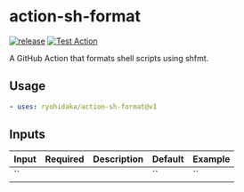 # action-sh-format

[![release](https://badgen.net/github/release/ryohidaka/action-sh-format)](https://github.com/ryohidaka/action-sh-format/releases/)
[![Test Action](https://github.com/ryohidaka/action-sh-format/actions/workflows/test.yml/badge.svg)](https://github.com/ryohidaka/action-sh-format/actions/workflows/test.yml)

A GitHub Action that formats shell scripts using shfmt.

## Usage

```yml
- uses: ryohidaka/action-sh-format@v1
```

## Inputs

| Input | Required | Description | Default | Example |
| ----- | -------- | ----------- | ------- | ------- |
| ``    |          |             | ``      | ``      |
